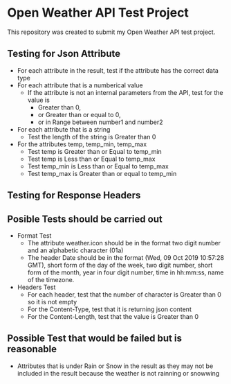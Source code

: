 # Open Weather API Test Project
This repository was created to submit my Open Weather API test project.

## Testing for Json Attribute
* For each attribute in the result, test if the attribute has the correct data type
* For each attribute that is a numberical value
  * If the attribute is not an internal parameters from the API, test for the value is
    * Greater than 0,
    * or Greater than or equal to 0,
    * or in Range between number1 and number2
* For each attribute that is a string
  * Test the length of the string is Greater than 0
* For the attributes temp, temp_min, temp_max
  * Test temp is Greater than or Equal to temp_min
  * Test temp is Less than or Equal to temp_max
  * Test temp_min is Less than or Equal to temp_max
  * Test temp_max is Greater than or equal to temp_min

## Testing for Response Headers


## Posible Tests should be carried out
* Format Test
  * The attribute weather.icon should be in the format two digit number and an alphabetic character (01a)
  * The header Date should be in the format (Wed, 09 Oct 2019 10:57:28 GMT), short form of the day of the week, two digit number, short form of the month, year in four digit number, time in hh:mm:ss, name of the timezone. 
* Headers Test
  * For each header, test that the number of character is Greater than 0 so it is not empty
  * For the Content-Type, test that it is returning json content
  * For the Content-Length, test that the value is Greater than 0  

## Possible Test that would be failed but is reasonable
* Attributes that is under Rain or Snow in the result as they may not be included in the result because the weather is not rainning or snowwing
